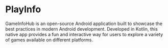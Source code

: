 # PlayInfo
GameInfoHub is an open-source Android application built to showcase the best practices in modern Android development. Developed in Kotlin, this native app provides a fun and interactive way for users to explore a variety of games available on different platforms.
